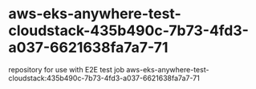 # aws-eks-anywhere-test-cloudstack-435b490c-7b73-4fd3-a037-6621638fa7a7-71
repository for use with E2E test job aws-eks-anywhere-test-cloudstack:435b490c-7b73-4fd3-a037-6621638fa7a7-71
